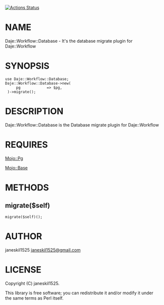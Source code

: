 [![Actions Status](https://github.com/janeskil1525/Daje-Workflow-Database/actions/workflows/test.yml/badge.svg)](https://github.com/janeskil1525/Daje-Workflow-Database/actions)
# NAME

Daje::Workflow::Database - It's the database migrate plugin for Daje::Workflow

# SYNOPSIS

    use Daje::Workflow::Database;
    Daje::Workflow::Database->new(
         pg            => $pg,
     )->migrate();

# DESCRIPTION

Daje::Workflow::Database is the Database migrate plugin for Daje::Workflow

# REQUIRES

[Mojo::Pg](https://metacpan.org/pod/Mojo%3A%3APg) 

[Mojo::Base](https://metacpan.org/pod/Mojo%3A%3ABase) 

# METHODS

## migrate($self)

    migrate($self)();

# AUTHOR

janeskil1525 <janeskil1525@gmail.com>

# LICENSE

Copyright (C) janeskil1525.

This library is free software; you can redistribute it and/or modify
it under the same terms as Perl itself.

